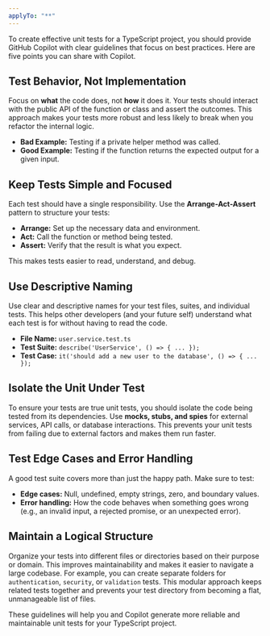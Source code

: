 ```yaml
---
applyTo: "**"
---
```


To create effective unit tests for a TypeScript project, you should provide GitHub Copilot with clear guidelines that focus on best practices. Here are five points you can share with Copilot.

## Test Behavior, Not Implementation

Focus on **what** the code does, not **how** it does it. Your tests should interact with the public API of the function or class and assert the outcomes. This approach makes your tests more robust and less likely to break when you refactor the internal logic.

- **Bad Example:** Testing if a private helper method was called.
- **Good Example:** Testing if the function returns the expected output for a given input.

## Keep Tests Simple and Focused

Each test should have a single responsibility. Use the **Arrange-Act-Assert** pattern to structure your tests:

- **Arrange:** Set up the necessary data and environment.
- **Act:** Call the function or method being tested.
- **Assert:** Verify that the result is what you expect.

This makes tests easier to read, understand, and debug.

## Use Descriptive Naming

Use clear and descriptive names for your test files, suites, and individual tests. This helps other developers (and your future self) understand what each test is for without having to read the code.

- **File Name:** `user.service.test.ts`
- **Test Suite:** `describe('UserService', () => { ... });`
- **Test Case:** `it('should add a new user to the database', () => { ... });`

## Isolate the Unit Under Test

To ensure your tests are true unit tests, you should isolate the code being tested from its dependencies. Use **mocks, stubs, and spies** for external services, API calls, or database interactions. This prevents your unit tests from failing due to external factors and makes them run faster.

## Test Edge Cases and Error Handling

A good test suite covers more than just the happy path. Make sure to test:

- **Edge cases:** Null, undefined, empty strings, zero, and boundary values.
- **Error handling:** How the code behaves when something goes wrong (e.g., an invalid input, a rejected promise, or an unexpected error).

## Maintain a Logical Structure

Organize your tests into different files or directories based on their purpose or domain. This improves maintainability and makes it easier to navigate a large codebase. For example, you can create separate folders for `authentication`, `security`, or `validation` tests. This modular approach keeps related tests together and prevents your test directory from becoming a flat, unmanageable list of files.

These guidelines will help you and Copilot generate more reliable and maintainable unit tests for your TypeScript project.
